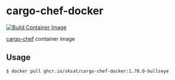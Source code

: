 # cargo-chef-docker
[![Build Container Image](https://github.com/sksat/cargo-chef-docker/actions/workflows/build-image.yml/badge.svg)](https://github.com/sksat/cargo-chef-docker/actions/workflows/build-image.yml)

[cargo-chef](https://github.com/LukeMathWalker/cargo-chef) container image

## Usage
```sh
$ docker pull ghcr.io/sksat/cargo-chef-docker:1.70.0-bullseye
```
